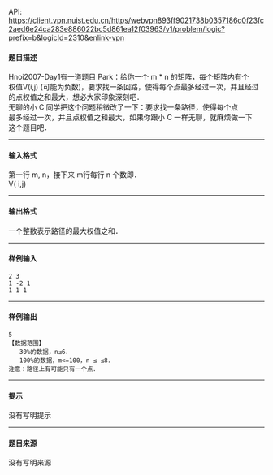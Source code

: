 API: https://client.vpn.nuist.edu.cn/https/webvpn893ff9021738b0357186c0f23fc2aed6e24ca283e886022bc5d861ea12f03963/v1/problem/logic?prefix=b&logicId=2310&enlink-vpn

#### 题目描述

Hnoi2007-Day1有一道题目 Park：给你一个 m \* n 的矩阵，每个矩阵内有个  
权值V(i,j) (可能为负数)，要求找一条回路，使得每个点最多经过一次，并且经过  
的点权值之和最大，想必大家印象深刻吧．  
无聊的小 C 同学把这个问题稍微改了一下：要求找一条路径，使得每个点  
最多经过一次，并且点权值之和最大，如果你跟小 C 一样无聊，就麻烦做一下  
这个题目吧．

---

#### 输入格式

第一行 m, n，接下来 m行每行 n 个数即．   
V( i,j)

---

#### 输出格式

一个整数表示路径的最大权值之和．

---

#### 样例输入
```
2 3 
1 -2 1 
1 1 1 

```

---

#### 样例输出
```
5 
【数据范围】 
   30%的数据，n≤6． 
   100%的数据，m<=100，n ≤ ≤8． 
注意：路径上有可能只有一个点． 
```

---

#### 提示

没有写明提示

---

#### 题目来源

没有写明来源